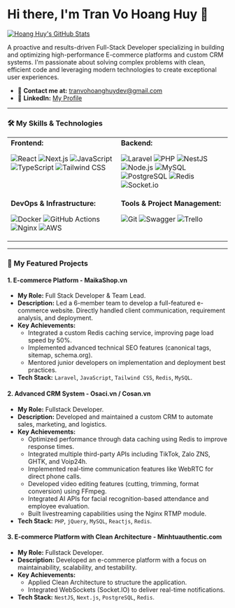 # Hi there, I'm Tran Vo Hoang Huy 👋

<a href="https://github.com/hoanghuydev">
  <img align="center" src="https://github-readme-stats.vercel.app/api?username=hoanghuydev&show_icons=true&theme=dracula&include_all_commits=true&count_private=true" alt="Hoang Huy's GitHub Stats" />
</a>

<br/>

A proactive and results-driven Full-Stack Developer specializing in building and optimizing high-performance E-commerce platforms and custom CRM systems. I'm passionate about solving complex problems with clean, efficient code and leveraging modern technologies to create exceptional user experiences.

- 📧 **Contact me at:** [tranvohoanghuydev@gmail.com](mailto:tranvohoanghuydev@gmail.com)
- 🔗 **LinkedIn:** [My Profile](https://www.linkedin.com/in/hoanghuydev)

---

### 🛠️ My Skills & Technologies

<table>
  <tr>
    <td valign="top" width="50%">
      <strong>Frontend:</strong><br>
      <p>
        <img src="https://img.shields.io/badge/React-61DAFB?style=for-the-badge&logo=react&logoColor=black" alt="React">
        <img src="https://img.shields.io/badge/Next.js-000000?style=for-the-badge&logo=next.js&logoColor=white" alt="Next.js">
        <img src="https://img.shields.io/badge/JavaScript-F7DF1E?style=for-the-badge&logo=javascript&logoColor=black" alt="JavaScript">
        <img src="https://img.shields.io/badge/TypeScript-3178C6?style=for-the-badge&logo=typescript&logoColor=white" alt="TypeScript">
        <img src="https://img.shields.io/badge/Tailwind_CSS-38B2AC?style=for-the-badge&logo=tailwind-css&logoColor=white" alt="Tailwind CSS">
      </p>
    </td>
    <td valign="top" width="50%">
      <strong>Backend:</strong><br>
      <p>
        <img src="https://img.shields.io/badge/Laravel-FF2D20?style=for-the-badge&logo=laravel&logoColor=white" alt="Laravel">
        <img src="https://img.shields.io/badge/PHP-777BB4?style=for-the-badge&logo=php&logoColor=white" alt="PHP">
        <img src="https://img.shields.io/badge/NestJS-E0234E?style=for-the-badge&logo=nestjs&logoColor=white" alt="NestJS">
        <img src="https://img.shields.io/badge/Node.js-339933?style=for-the-badge&logo=nodedotjs&logoColor=white" alt="Node.js">
        <img src="https://img.shields.io/badge/MySQL-4479A1?style=for-the-badge&logo=mysql&logoColor=white" alt="MySQL">
        <img src="https://img.shields.io/badge/PostgreSQL-336791?style=for-the-badge&logo=postgresql&logoColor=white" alt="PostgreSQL">
        <img src="https://img.shields.io/badge/Redis-DC382D?style=for-the-badge&logo=redis&logoColor=white" alt="Redis">
        <img src="https://img.shields.io/badge/Socket.io-010101?style=for-the-badge&logo=socket.io&logoColor=white" alt="Socket.io">
      </p>
    </td>
  </tr>
  <tr>
    <td valign="top" width="50%">
      <strong>DevOps & Infrastructure:</strong><br>
      <p>
        <img src="https://img.shields.io/badge/Docker-2496ED?style=for-the-badge&logo=docker&logoColor=white" alt="Docker">
        <img src="https://img.shields.io/badge/GitHub_Actions-2088FF?style=for-the-badge&logo=github-actions&logoColor=white" alt="GitHub Actions">
        <img src="https://img.shields.io/badge/Nginx-009639?style=for-the-badge&logo=nginx&logoColor=white" alt="Nginx">
        <img src="https://img.shields.io/badge/AWS-232F3E?style=for-the-badge&logo=amazon-aws&logoColor=white" alt="AWS">
      </p>
    </td>
    <td valign="top" width="50%">
      <strong>Tools & Project Management:</strong><br>
      <p>
        <img src="https://img.shields.io/badge/Git-F05032?style=for-the-badge&logo=git&logoColor=white" alt="Git">
        <img src="https://img.shields.io/badge/Swagger-85EA2D?style=for-the-badge&logo=swagger&logoColor=black" alt="Swagger">
        <img src="https://img.shields.io/badge/Trello-0079BF?style=for-the-badge&logo=trello&logoColor=white" alt="Trello">
      </p>
    </td>
  </tr>
</table>

---

### 🚀 My Featured Projects

#### 1. E-commerce Platform - MaikaShop.vn
- **My Role:** Full Stack Developer & Team Lead.
- **Description:** Led a 6-member team to develop a full-featured e-commerce website. Directly handled client communication, requirement analysis, and deployment.
- **Key Achievements:**
  - Integrated a custom Redis caching service, improving page load speed by 50%.
  - Implemented advanced technical SEO features (canonical tags, sitemap, schema.org).
  - Mentored junior developers on implementation and deployment best practices.
- **Tech Stack:** `Laravel`, `JavaScript`, `Tailwind CSS`, `Redis`, `MySQL`.

#### 2. Advanced CRM System - Osaci.vn / Cosan.vn
- **My Role:** Fullstack Developer.
- **Description:** Developed and maintained a custom CRM to automate sales, marketing, and logistics.
- **Key Achievements:**
  - Optimized performance through data caching using Redis to improve response times.
  - Integrated multiple third-party APIs including TikTok, Zalo ZNS, GHTK, and Voip24h.
  - Implemented real-time communication features like WebRTC for direct phone calls.
  - Developed video editing features (cutting, trimming, format conversion) using FFmpeg.
  - Integrated AI APIs for facial recognition-based attendance and employee evaluation.
  - Built livestreaming capabilities using the Nginx RTMP module.
- **Tech Stack:** `PHP`, `jQuery`, `MySQL`, `Reactjs`, `Redis`.

#### 3. E-commerce Platform with Clean Architecture - Minhtuauthentic.com
- **My Role:** Fullstack Developer.
- **Description:** Developed an e-commerce platform with a focus on maintainability, scalability, and testability.
- **Key Achievements:**
  - Applied Clean Architecture to structure the application.
  - Integrated WebSockets (Socket.IO) to deliver real-time notifications.
- **Tech Stack:** `NestJS`, `Next.js`, `PostgreSQL`, `Redis`.

